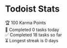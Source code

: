 # Todoist Stats

<!-- TODO-IST:START -->
🏆  100 Karma Points           
🌸  Completed 0 tasks today           
✅  Completed 18 tasks so far           
⏳  Longest streak is 0 days
<!-- TODO-IST:END -->
